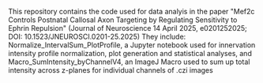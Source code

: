This repository contains the code used for data analyis in the paper "Mef2c Controls Postnatal Callosal Axon Targeting by Regulating Sensitivity to Ephrin Repulsion" (Journal of Neuroscience 14 April 2025, e0201252025; DOI: 10.1523/JNEUROSCI.0201-25.2025)
They include:
Normalize_IntervalSum_PlotProfile, a Jupyter notebook used for innervation intensity profile normalization, plot generation and statistical analyses, and
Macro_SumIntensity_byChannelV4, an ImageJ Macro used to sum up total intensity across z-planes for individual channels of .czi images 
